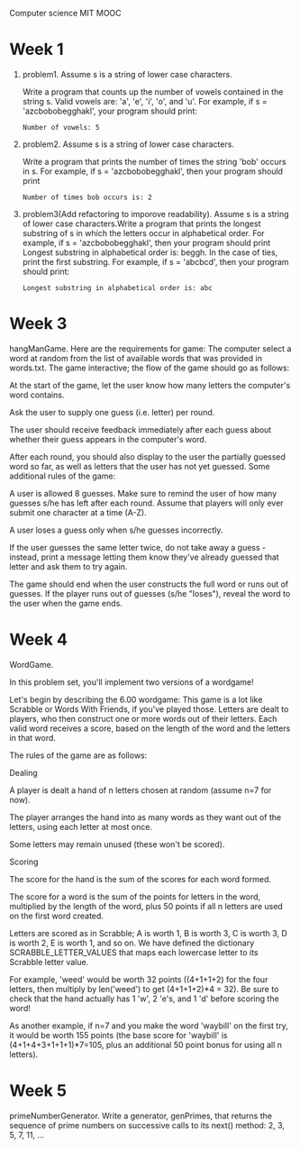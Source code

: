 Computer science MIT MOOC

# Week 1
1. problem1. Assume s is a string of lower case characters.

    Write a program that counts up the number of vowels contained in the string s. Valid vowels are: 'a', 'e', 'i', 'o', and 'u'.
For example, if s = 'azcbobobegghakl', your program should print:
    ```
    Number of vowels: 5
    ```
1. problem2. Assume s is a string of lower case characters.

    Write a program that prints the number of times the string 'bob' occurs in s. 
    For example, if s = 'azcbobobegghakl', then your program should print
    ```
    Number of times bob occurs is: 2
    ```
1. problem3(Add refactoring to imporove readability). Assume s is a string of lower case characters.Write a program that prints the longest substring of s in which the letters occur in alphabetical order. For example, if s = 'azcbobobegghakl', then your program should print Longest substring in alphabetical order is: beggh. In the case of ties, print the first substring. For example, if s = 'abcbcd', then your program should print:
    ```
    Longest substring in alphabetical order is: abc
    ```

# Week 3

   hangManGame.
   Here are the requirements for game:
    The computer  select a word at random from the list of available words that was provided in words.txt.
The game interactive; the flow of the game should go as follows:

   At the start of the game, let the user know how many letters the computer's word contains.

   Ask the user to supply one guess (i.e. letter) per round.

   The user should receive feedback immediately after each guess about whether their guess appears in the computer's word.

   After each round, you should also display to the user the partially guessed word so far, as well as letters that the user has not yet guessed.
    Some additional rules of the game:

   A user is allowed 8 guesses. Make sure to remind the user of how many guesses s/he has left after each round. Assume that players will only ever submit one character at a time (A-Z).

   A user loses a guess only when s/he guesses incorrectly.

   If the user guesses the same letter twice, do not take away a guess - instead, print a message letting them know they've already guessed that letter and ask them to try again.

   The game should end when the user constructs the full word or runs out of guesses. If the player runs out of guesses (s/he "loses"), reveal the word to the user when the game ends.

# Week 4
WordGame.

In this problem set, you'll implement two versions of a wordgame!

Let's begin by describing the 6.00 wordgame: This game is a lot like Scrabble or Words With Friends, if you've played those. Letters are dealt to players, who then construct one or more words out of their letters. Each valid word receives a score, based on the length of the word and the letters in that word.

The rules of the game are as follows:

Dealing

   A player is dealt a hand of n letters chosen at random (assume n=7 for now).

   The player arranges the hand into as many words as they want out of the letters, using each letter at most once.

   Some letters may remain unused (these won't be scored).

Scoring

   The score for the hand is the sum of the scores for each word formed.

   The score for a word is the sum of the points for letters in the word, multiplied by the length of the word, plus 50 points if all n letters are used on the first word created.

  Letters are scored as in Scrabble; A is worth 1, B is worth 3, C is worth 3, D is worth 2, E is worth 1, and so on. We have defined the dictionary SCRABBLE_LETTER_VALUES that maps each lowercase letter to its Scrabble letter value.

  For example, 'weed' would be worth 32 points ((4+1+1+2) for the four letters, then multiply by len('weed') to get (4+1+1+2)*4 = 32). Be sure to check that the hand actually has 1 'w', 2 'e's, and 1 'd' before scoring the word!

  As another example, if n=7 and you make the word 'waybill' on the first try, it would be worth 155 points (the base score for 'waybill' is (4+1+4+3+1+1+1)*7=105, plus an additional 50 point bonus for using all n letters).
  # Week 5
  primeNumberGenerator.
  Write a generator, genPrimes, that returns the sequence of prime numbers on successive calls to its next() method: 2, 3, 5, 7, 11, ...

